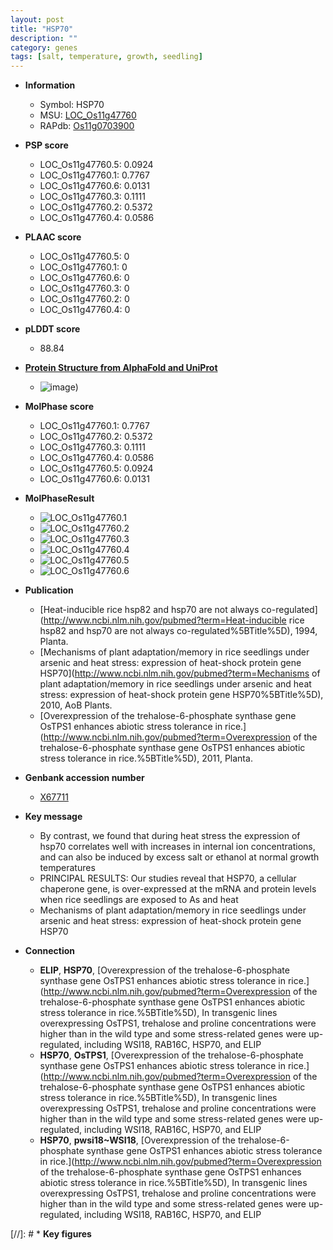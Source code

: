 ```yaml
---
layout: post
title: "HSP70"
description: ""
category: genes
tags: [salt, temperature, growth, seedling]
---
```


* **Information**  
    + Symbol: HSP70  
    + MSU: [LOC_Os11g47760](http://rice.plantbiology.msu.edu/cgi-bin/ORF_infopage.cgi?orf=LOC_Os11g47760)  
    + RAPdb: [Os11g0703900](http://rapdb.dna.affrc.go.jp/viewer/gbrowse_details/irgsp1?name=Os11g0703900)  

* **PSP score**  
    + LOC_Os11g47760.5: 0.0924 
    + LOC_Os11g47760.1: 0.7767 
    + LOC_Os11g47760.6: 0.0131 
    + LOC_Os11g47760.3: 0.1111 
    + LOC_Os11g47760.2: 0.5372 
    + LOC_Os11g47760.4: 0.0586 

* **PLAAC score**  
    + LOC_Os11g47760.5: 0 
    + LOC_Os11g47760.1: 0 
    + LOC_Os11g47760.6: 0 
    + LOC_Os11g47760.3: 0 
    + LOC_Os11g47760.2: 0 
    + LOC_Os11g47760.4: 0 

* **pLDDT score**
    + 88.84

* **[Protein Structure from AlphaFold and UniProt](https://www.uniprot.org/uniprotkb/Q53NM9/entry#structure)**
    + ![image](https://ricepsp.github.io/images/Q5/AF-Q53NM9-F1.png))

* **MolPhase score**
    + LOC_Os11g47760.1: 0.7767
    + LOC_Os11g47760.2: 0.5372
    + LOC_Os11g47760.3: 0.1111
    + LOC_Os11g47760.4: 0.0586
    + LOC_Os11g47760.5: 0.0924
    + LOC_Os11g47760.6: 0.0131

* **MolPhaseResult**
    + ![LOC_Os11g47760.1](https://ricepsp.github.io/pictures/LOC_Os11g/LOC_Os11g47760.1.png)
    + ![LOC_Os11g47760.2](https://ricepsp.github.io/pictures/LOC_Os11g/LOC_Os11g47760.2.png)
    + ![LOC_Os11g47760.3](https://ricepsp.github.io/pictures/LOC_Os11g/LOC_Os11g47760.3.png)
    + ![LOC_Os11g47760.4](https://ricepsp.github.io/pictures/LOC_Os11g/LOC_Os11g47760.4.png)
    + ![LOC_Os11g47760.5](https://ricepsp.github.io/pictures/LOC_Os11g/LOC_Os11g47760.5.png)
    + ![LOC_Os11g47760.6](https://ricepsp.github.io/pictures/LOC_Os11g/LOC_Os11g47760.6.png)

* **Publication**  
    + [Heat-inducible rice hsp82 and hsp70 are not always co-regulated](http://www.ncbi.nlm.nih.gov/pubmed?term=Heat-inducible rice hsp82 and hsp70 are not always co-regulated%5BTitle%5D), 1994, Planta.
    + [Mechanisms of plant adaptation/memory in rice seedlings under arsenic and heat stress: expression of heat-shock protein gene HSP70](http://www.ncbi.nlm.nih.gov/pubmed?term=Mechanisms of plant adaptation/memory in rice seedlings under arsenic and heat stress: expression of heat-shock protein gene HSP70%5BTitle%5D), 2010, AoB Plants.
    + [Overexpression of the trehalose-6-phosphate synthase gene OsTPS1 enhances abiotic stress tolerance in rice.](http://www.ncbi.nlm.nih.gov/pubmed?term=Overexpression of the trehalose-6-phosphate synthase gene OsTPS1 enhances abiotic stress tolerance in rice.%5BTitle%5D), 2011, Planta.

* **Genbank accession number**  
    + [X67711](http://www.ncbi.nlm.nih.gov/nuccore/X67711)

* **Key message**  
    + By contrast, we found that during heat stress the expression of hsp70 correlates well with increases in internal ion concentrations, and can also be induced by excess salt or ethanol at normal growth temperatures
    + PRINCIPAL RESULTS: Our studies reveal that HSP70, a cellular chaperone gene, is over-expressed at the mRNA and protein levels when rice seedlings are exposed to As and heat
    + Mechanisms of plant adaptation/memory in rice seedlings under arsenic and heat stress: expression of heat-shock protein gene HSP70

* **Connection**  
    + __ELIP__, __HSP70__, [Overexpression of the trehalose-6-phosphate synthase gene OsTPS1 enhances abiotic stress tolerance in rice.](http://www.ncbi.nlm.nih.gov/pubmed?term=Overexpression of the trehalose-6-phosphate synthase gene OsTPS1 enhances abiotic stress tolerance in rice.%5BTitle%5D), In transgenic lines overexpressing OsTPS1, trehalose and proline concentrations were higher than in the wild type and some stress-related genes were up-regulated, including WSI18, RAB16C, HSP70, and ELIP
    + __HSP70__, __OsTPS1__, [Overexpression of the trehalose-6-phosphate synthase gene OsTPS1 enhances abiotic stress tolerance in rice.](http://www.ncbi.nlm.nih.gov/pubmed?term=Overexpression of the trehalose-6-phosphate synthase gene OsTPS1 enhances abiotic stress tolerance in rice.%5BTitle%5D), In transgenic lines overexpressing OsTPS1, trehalose and proline concentrations were higher than in the wild type and some stress-related genes were up-regulated, including WSI18, RAB16C, HSP70, and ELIP
    + __HSP70__, __pwsi18~WSI18__, [Overexpression of the trehalose-6-phosphate synthase gene OsTPS1 enhances abiotic stress tolerance in rice.](http://www.ncbi.nlm.nih.gov/pubmed?term=Overexpression of the trehalose-6-phosphate synthase gene OsTPS1 enhances abiotic stress tolerance in rice.%5BTitle%5D), In transgenic lines overexpressing OsTPS1, trehalose and proline concentrations were higher than in the wild type and some stress-related genes were up-regulated, including WSI18, RAB16C, HSP70, and ELIP

[//]: # * **Key figures**  


